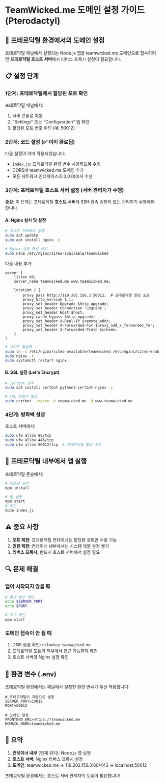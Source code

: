 # TeamWicked.me 도메인 설정 가이드 (Pterodactyl)

## 🔧 프테로닥틸 환경에서의 도메인 설정

프테로닥틸 패널에서 실행되는 Node.js 앱을 teamwicked.me 도메인으로 접속하려면 **프테로닥틸 호스트 서버**에서 리버스 프록시 설정이 필요합니다.

## 📋 설정 단계

### 1단계: 프테로닥틸에서 할당된 포트 확인

프테로닥틸 패널에서:
1. 서버 콘솔로 이동
2. "Settings" 또는 "Configuration" 탭 확인
3. 할당된 포트 번호 확인 (예: 50012)

### 2단계: 코드 설정 (✅ 이미 완료됨)

다음 설정이 이미 적용되었습니다:

- `index.js`: 프테로닥틸 환경 변수 사용하도록 수정
- CORS에 teamwicked.me 도메인 추가
- 모든 네트워크 인터페이스(0.0.0.0)에서 수신

### 3단계: 프테로닥틸 호스트 서버 설정 (서버 관리자가 수행)

**중요**: 이 단계는 프테로닥틸 **호스트 서버**에 SSH 접속 권한이 있는 관리자가 수행해야 합니다.

#### A. Nginx 설치 및 설정

```bash
# 호스트 서버에서 실행
sudo apt update
sudo apt install nginx -y

# Nginx 설정 파일 생성
sudo nano /etc/nginx/sites-available/teamwicked
```

다음 내용 추가:
```nginx
server {
    listen 80;
    server_name teamwicked.me www.teamwicked.me;

    location / {
        proxy_pass http://119.202.156.3:50012;  # 프테로닥틸 할당 포트
        proxy_http_version 1.1;
        proxy_set_header Upgrade $http_upgrade;
        proxy_set_header Connection 'upgrade';
        proxy_set_header Host $host;
        proxy_cache_bypass $http_upgrade;
        proxy_set_header X-Real-IP $remote_addr;
        proxy_set_header X-Forwarded-For $proxy_add_x_forwarded_for;
        proxy_set_header X-Forwarded-Proto $scheme;
    }
}
```

```bash
# 사이트 활성화
sudo ln -s /etc/nginx/sites-available/teamwicked /etc/nginx/sites-enabled/
sudo nginx -t
sudo systemctl restart nginx
```

#### B. SSL 설정 (Let's Encrypt)

```bash
# Certbot 설치
sudo apt install certbot python3-certbot-nginx -y

# SSL 인증서 발급
sudo certbot --nginx -d teamwicked.me -d www.teamwicked.me
```

### 4단계: 방화벽 설정

호스트 서버에서:
```bash
sudo ufw allow 80/tcp
sudo ufw allow 443/tcp
sudo ufw allow 50012/tcp  # 프테로닥틸 할당 포트
```

## 🚀 프테로닥틸 내부에서 앱 실행

프테로닥틸 콘솔에서:

```bash
# 의존성 설치
npm install

# 앱 실행
npm start
# 또는
node index.js
```

## ⚠️ 중요 사항

1. **포트 제한**: 프테로닥틸 컨테이너는 할당된 포트만 사용 가능
2. **권한 제한**: 컨테이너 내부에서는 시스템 레벨 설정 불가
3. **리버스 프록시**: 반드시 호스트 서버에서 설정 필요

## 🔍 문제 해결

### 앱이 시작되지 않을 때
```bash
# 환경 변수 확인
echo $SERVER_PORT
echo $PORT

# 로그 확인
npm start
```

### 도메인 접속이 안 될 때
1. DNS 설정 확인: `nslookup teamwicked.me`
2. 프테로닥틸 포트가 외부에서 접근 가능한지 확인
3. 호스트 서버의 Nginx 설정 확인

## 📝 환경 변수 (.env)

프테로닥틸 환경에서는 패널에서 설정한 환경 변수가 우선 적용됩니다:

```env
# 프테로닥틸이 자동으로 설정
SERVER_PORT=50012
PORT=50012

# 도메인 설정
FRONTEND_URL=https://teamwicked.me
DOMAIN_NAME=teamwicked.me
```

## 🎯 요약

1. **컨테이너 내부** (현재 위치): Node.js 앱 실행
2. **호스트 서버**: Nginx 리버스 프록시 설정
3. **도메인**: teamwicked.me → 119.202.156.3:80/443 → localhost:50012

프테로닥틸 환경에서는 호스트 서버 관리자의 도움이 필요합니다!